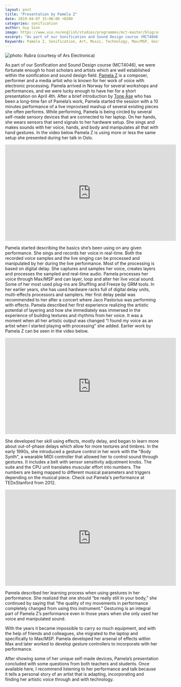 ```yaml
---
layout: post
title: "Presentation by Pamela Z"
date: 2019-04-07 15:00:00 +0200
categories: sonification
author: Guy Sion
image: https://www.uio.no/english/studies/programmes/mct-master/blog/assets/image/2019_04_07_guysi_pamelaz.jpg
excerpt: "As part of our Sonification and Sound Design course (MCT4046), we were fortunate enough to host scholars and artists which are well established within the sonification and sound design field. Pamela Z is a composer, performer and a media artist who is known for her work of voice with electronic processing. Pamela arrived in Norway for several workshops and performances, and we were lucky enough to have her for a short presentation on April 4th. After a brief introduction by Tone Åse who has been a long-time fan of Pamela’s work, Pamela started the session with a 10 minutes performance of a live improvised mashup of several existing pieces she often performs. While performing, Pamela is being circled by several self-made sensory devices that are connected to her laptop. On her hands, she wears sensors that send signals to her hardware setup. She sings and makes sounds with her voice, hands, and body and manipulates all that with hand gestures."
Keywords: Pamela Z, Sonification, Art, Music, Technology, Max/MSP, Gesture
---
```


![photo: Rubra (courtesy of Ars Electronica)](https://www.uio.no/english/studies/programmes/mct-master/blog/assets/image/2019_04_07_guysi_pamelaz.jpg "photo: Rubra courtesy of Ars Electronica")

<p>As part of our Sonification and Sound Design course (MCT4046), we were fortunate enough to host scholars and artists which are well established within the sonification and sound design field. <a href="http://www.pamelaz.com/" target="_blank">Pamela Z</a> is a composer, performer and a media artist who is known for her work of voice with electronic processing. Pamela arrived in Norway for several workshops and performances, and we were lucky enough to have her for a short presentation on April 4th. After a brief introduction by <a href="http://www.toneaase.no/" target="_blank">Tone Åse</a> who has been a long-time fan of Pamela’s work, Pamela started the session with a 10 minutes performance of a live improvised mashup of several existing pieces she often performs. While performing, Pamela is being circled by several self-made sensory devices that are connected to her laptop. On her hands, she wears sensors that send signals to her hardware setup. She sings and makes sounds with her voice, hands, and body and manipulates all that with hand gestures. In the video below Pamela Z is using more or less the same setup she presented during her talk in Oslo.

<p><center><iframe width="560" height="315" src="https://www.youtube.com/embed/ebxvVJwGWek" frameborder="0" allow="accelerometer; autoplay; encrypted-media; gyroscope; picture-in-picture" allowfullscreen></iframe></center>

<p>Pamela started describing the basics she’s been using on any given performance. She sings and records her voice in real-time. Both the recorded voice samples and the live singing can be processed and manipulated by her during the live performance. Most of the processing is based on digital delay. She captures and samples her voice, creates layers and processes the sampled and real-time audio. Pamela processes her voice through Max/MSP and can layer, loop and alter her live vocal sound. Some of her most used plug-ins are Shuffling and Freeze by GRM tools.
In her earlier years, she has used hardware racks full of digital delay units, multi-effects processors and samplers. Her first delay pedal was recommended to her after a concert where Jaco Pastorius was performing with effects. Pamela described her first experience realizing the artistic potential of layering and how she immediately was immersed in the experience of building textures and rhythms from her voice. It was a moment when all her artistic output was changed “I found my voice as an artist when I started playing with processing” she added. Earlier work by Pamela Z can be seen in the video below.

<p><center>
<iframe width="560" height="315" src="https://www.youtube.com/embed/s9t7ZdoCAzQ" frameborder="0" allow="accelerometer; autoplay; encrypted-media; gyroscope; picture-in-picture" allowfullscreen></iframe>
</center>

<p>She developed her skill using effects, mostly delay, and began to learn more about out-of-phase delays which allow for more textures and timbres. In the early 1990s, she introduced a gesture control in her work with the "Body Synth", a wearable MIDI controller that allowed her to control sound through gestures. It includes a belt with sensor sensitivity adjustment knobs. The suite and the CPU unit translates muscular effort into numbers. The numbers are being mapped to different musical parameters and triggers depending on the musical piece. Check out Pamela's performance at TEDxStanford from 2012.</p>
<center>
<iframe width="560" height="315" src="https://www.youtube.com/embed/U3U3iwir0wg" frameborder="0" allow="accelerometer; autoplay; encrypted-media; gyroscope; picture-in-picture" allowfullscreen></iframe>
</center>
</p>
Pamela described her learning process when using gestures in her performance. She realized that one should “be really still in your body,” she continued by saying that “the quality of my movements in performance completely changed from using this instrument.” Gesturing is an integral part of Pamela Z’s performance even in those years when she only used her voice and manipulated sound.
</p>

With the years it became impossible to carry so much equipment, and with the help of friends and colleagues, she migrated to the laptop and specifically to Max/MSP. Pamela developed her arsenal of effects within Max and later worked to develop gesture controllers to incorporate with her performance.
</p>
After showing some of her unique self-made devices, Pamela’s presentation concluded with some questions from both teachers and students. Once available here, I recommend listening to her performance and talk because it tells a personal story of an artist that is adapting, incorporating and finding her artistic voice through and with technology.
